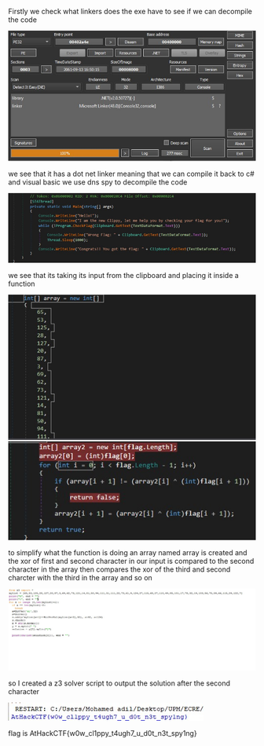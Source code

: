 Firstly we check what linkers does the exe have to see if we can decompile the code

![alt text](https://github.com/Mohamed-Adil-Cyber/AthackReverseSolutions/blob/main/Clippy2/images/Screenshot_1.jpg)

we see that it has a dot net linker meaning that we can compile it back to c# and visual basic 
we use dns spy to decompile the code

![alt text](https://github.com/Mohamed-Adil-Cyber/AthackReverseSolutions/blob/main/Clippy2/images/Screenshot_2.jpg)


we see that its taking its input from the clipboard and placing it inside a function

![alt text](https://github.com/Mohamed-Adil-Cyber/AthackReverseSolutions/blob/main/Clippy2/images/Screenshot_3.jpg)
![alt text](https://github.com/Mohamed-Adil-Cyber/AthackReverseSolutions/blob/main/Clippy2/images/Screenshot_4.jpg)

to simplify what the function is doing an array named array is created and the xor of first and second character in our input is compared to the second character in the array
then compares the xor of the third and second charcter with the third in the array and so on

![alt text](https://github.com/Mohamed-Adil-Cyber/AthackReverseSolutions/blob/main/Clippy2/images/Screenshot_5.jpg)

so I created a z3 solver script to output the solution after the second character

![alt text](https://github.com/Mohamed-Adil-Cyber/AthackReverseSolutions/blob/main/Clippy2/images/Screenshot_6.jpg)

flag is AtHackCTF{w0w_cl1ppy_t4ugh7_u_d0t_n3t_spy1ng}

